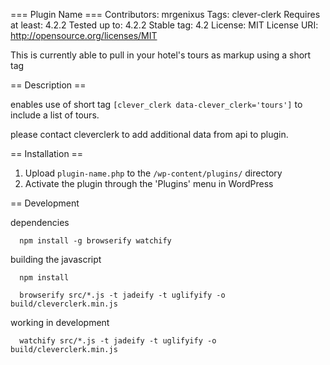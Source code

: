 === Plugin Name ===
Contributors: mrgenixus
Tags: clever-clerk
Requires at least: 4.2.2
Tested up to: 4.2.2
Stable tag: 4.2
License: MIT
License URI: http://opensource.org/licenses/MIT

This is currently able to pull in your hotel's tours as markup using a short tag

== Description ==

enables use of short tag `[clever_clerk data-clever_clerk='tours']` to include a list of tours.

please contact cleverclerk to add additional data from api to plugin.

== Installation ==

1. Upload `plugin-name.php` to the `/wp-content/plugins/` directory
1. Activate the plugin through the 'Plugins' menu in WordPress


== Development

dependencies

  ```
    npm install -g browserify watchify
  ```

building the javascript
  
  ```
    npm install
  ```

  ```
    browserify src/*.js -t jadeify -t uglifyify -o build/cleverclerk.min.js
  ```

working in development

  ```
    watchify src/*.js -t jadeify -t uglifyify -o build/cleverclerk.min.js
  ```


